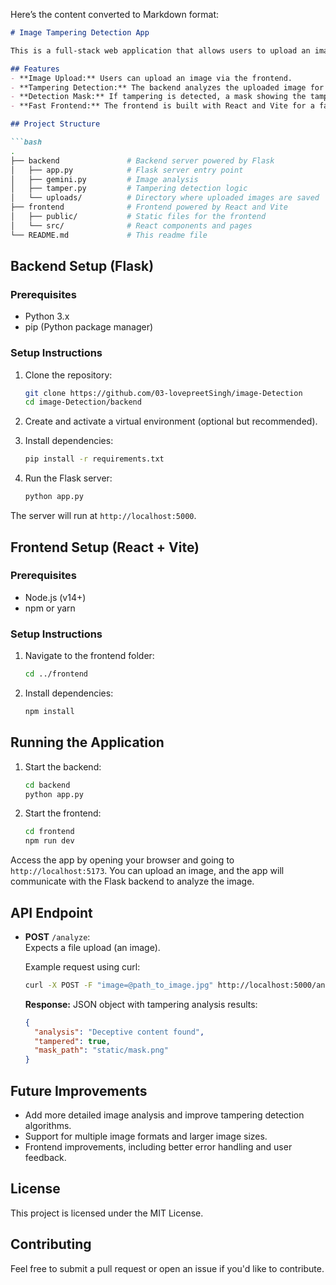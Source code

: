 Here’s the content converted to Markdown format:

```markdown
# Image Tampering Detection App

This is a full-stack web application that allows users to upload an image and detects tampering or manipulative content. The backend is powered by Flask, while the frontend is built with Vite and React.

## Features
- **Image Upload:** Users can upload an image via the frontend.
- **Tampering Detection:** The backend analyzes the uploaded image for tampering and manipulative content.
- **Detection Mask:** If tampering is detected, a mask showing the tampered areas is generated and returned.
- **Fast Frontend:** The frontend is built with React and Vite for a fast development and build process.

## Project Structure

```bash
.
├── backend               # Backend server powered by Flask
│   ├── app.py            # Flask server entry point
│   ├── gemini.py         # Image analysis 
│   ├── tamper.py         # Tampering detection logic
│   └── uploads/          # Directory where uploaded images are saved
├── frontend              # Frontend powered by React and Vite
│   ├── public/           # Static files for the frontend
│   └── src/              # React components and pages
└── README.md             # This readme file
```

## Backend Setup (Flask)

### Prerequisites
- Python 3.x
- pip (Python package manager)

### Setup Instructions

1. Clone the repository:

    ```bash
    git clone https://github.com/03-lovepreetSingh/image-Detection
    cd image-Detection/backend
    ```

2. Create and activate a virtual environment (optional but recommended).

3. Install dependencies:

    ```bash
    pip install -r requirements.txt
    ```

4. Run the Flask server:

    ```bash
    python app.py
    ```

The server will run at `http://localhost:5000`.

## Frontend Setup (React + Vite)

### Prerequisites
- Node.js (v14+)
- npm or yarn

### Setup Instructions

1. Navigate to the frontend folder:

    ```bash
    cd ../frontend
    ```

2. Install dependencies:

    ```bash
    npm install
    ```

## Running the Application

1. Start the backend:

    ```bash
    cd backend
    python app.py
    ```

2. Start the frontend:

    ```bash
    cd frontend
    npm run dev
    ```

Access the app by opening your browser and going to `http://localhost:5173`. You can upload an image, and the app will communicate with the Flask backend to analyze the image.

## API Endpoint

- **POST** `/analyze`:  
  Expects a file upload (an image).
  
  Example request using curl:

    ```bash
    curl -X POST -F "image=@path_to_image.jpg" http://localhost:5000/analyze
    ```

  **Response:** JSON object with tampering analysis results:

    ```json
    {
      "analysis": "Deceptive content found",
      "tampered": true,
      "mask_path": "static/mask.png"
    }
    ```

## Future Improvements

- Add more detailed image analysis and improve tampering detection algorithms.
- Support for multiple image formats and larger image sizes.
- Frontend improvements, including better error handling and user feedback.

## License

This project is licensed under the MIT License.

## Contributing

Feel free to submit a pull request or open an issue if you'd like to contribute.
```

